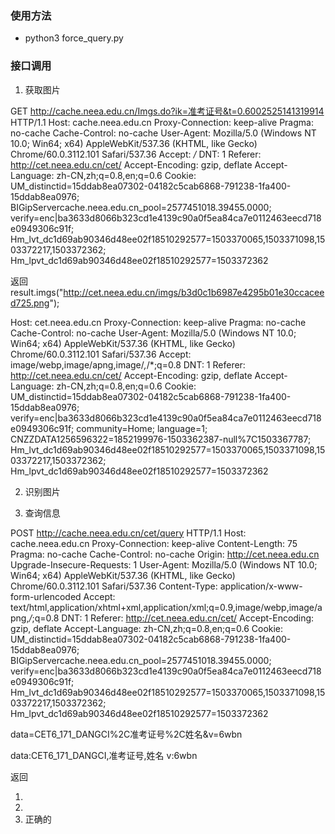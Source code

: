 ### 使用方法
- python3 force_query.py


### 接口调用

1. 获取图片

GET http://cache.neea.edu.cn/Imgs.do?ik=准考证号&t=0.6002525141319914 HTTP/1.1
Host: cache.neea.edu.cn
Proxy-Connection: keep-alive
Pragma: no-cache
Cache-Control: no-cache
User-Agent: Mozilla/5.0 (Windows NT 10.0; Win64; x64) AppleWebKit/537.36 (KHTML, like Gecko) Chrome/60.0.3112.101 Safari/537.36
Accept: */*
DNT: 1
Referer: http://cet.neea.edu.cn/cet/
Accept-Encoding: gzip, deflate
Accept-Language: zh-CN,zh;q=0.8,en;q=0.6
Cookie: UM_distinctid=15ddab8ea07302-04182c5cab6868-791238-1fa400-15ddab8ea0976; BIGipServercache.neea.edu.cn_pool=2577451018.39455.0000; verify=enc|ba3633d8066b323cd1e4139c90a0f5ea84ca7e0112463eecd718e0949306c91f; Hm_lvt_dc1d69ab90346d48ee02f18510292577=1503370065,1503371098,1503372217,1503372362; Hm_lpvt_dc1d69ab90346d48ee02f18510292577=1503372362

返回
result.imgs("http://cet.neea.edu.cn/imgs/b3d0c1b6987e4295b01e30ccaceed725.png");

Host: cet.neea.edu.cn
Proxy-Connection: keep-alive
Pragma: no-cache
Cache-Control: no-cache
User-Agent: Mozilla/5.0 (Windows NT 10.0; Win64; x64) AppleWebKit/537.36 (KHTML, like Gecko) Chrome/60.0.3112.101 Safari/537.36
Accept: image/webp,image/apng,image/*,*/*;q=0.8
DNT: 1
Referer: http://cet.neea.edu.cn/cet/
Accept-Encoding: gzip, deflate
Accept-Language: zh-CN,zh;q=0.8,en;q=0.6
Cookie: UM_distinctid=15ddab8ea07302-04182c5cab6868-791238-1fa400-15ddab8ea0976; verify=enc|ba3633d8066b323cd1e4139c90a0f5ea84ca7e0112463eecd718e0949306c91f; community=Home; language=1; CNZZDATA1256596322=1852199976-1503362387-null%7C1503367787; Hm_lvt_dc1d69ab90346d48ee02f18510292577=1503370065,1503371098,1503372217,1503372362; Hm_lpvt_dc1d69ab90346d48ee02f18510292577=1503372362

2. 识别图片

3. 查询信息

POST http://cache.neea.edu.cn/cet/query HTTP/1.1
Host: cache.neea.edu.cn
Proxy-Connection: keep-alive
Content-Length: 75
Pragma: no-cache
Cache-Control: no-cache
Origin: http://cet.neea.edu.cn
Upgrade-Insecure-Requests: 1
User-Agent: Mozilla/5.0 (Windows NT 10.0; Win64; x64) AppleWebKit/537.36 (KHTML, like Gecko) Chrome/60.0.3112.101 Safari/537.36
Content-Type: application/x-www-form-urlencoded
Accept: text/html,application/xhtml+xml,application/xml;q=0.9,image/webp,image/apng,*/*;q=0.8
DNT: 1
Referer: http://cet.neea.edu.cn/cet/
Accept-Encoding: gzip, deflate
Accept-Language: zh-CN,zh;q=0.8,en;q=0.6
Cookie: UM_distinctid=15ddab8ea07302-04182c5cab6868-791238-1fa400-15ddab8ea0976; BIGipServercache.neea.edu.cn_pool=2577451018.39455.0000; verify=enc|ba3633d8066b323cd1e4139c90a0f5ea84ca7e0112463eecd718e0949306c91f; Hm_lvt_dc1d69ab90346d48ee02f18510292577=1503370065,1503371098,1503372217,1503372362; Hm_lpvt_dc1d69ab90346d48ee02f18510292577=1503372362

data=CET6_171_DANGCI%2C准考证号%2C姓名&v=6wbn

data:CET6_171_DANGCI,准考证号,姓名
v:6wbn


返回
1. <script>document.domain='neea.edu.cn';</script><script>parent.result.callback("{error:'抱歉，验证码错误！'}");</script>
2. <script>document.domain='neea.edu.cn';</script><script>parent.result.callback("{'error':'您查询的结果为空！'}");</script>
3. 正确的
